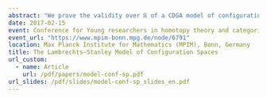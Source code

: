 ```yaml
---
abstract: "We prove the validity over ℝ of a CDGA model of configuration spaces for simply connected manifolds of dimension at least 4, answering a conjecture of Lambrechts–Stanley. We get as a result that the real homotopy type of such configuration spaces only depends on a Poincaré duality model of the manifold. We moreover prove that our model is compatible with the action of the Fulton–MacPherson operad when the manifold is framed, by relying on Kontsevich’s proof of the formality of the little disks operads. We use this more precise result to get a complex computing factorization homology of framed manifolds."
date: 2017-02-15
event: Conference for Young researchers in homotopy theory and categorical structures
event_url: "https://www.mpim-bonn.mpg.de/node/6791"
location: Max Planck Institute for Mathematics (MPIM), Bonn, Germany
title: The Lambrechts–Stanley Model of Configuration Spaces
url_custom:
  - name: Article
    url: /pdf/papers/model-conf-sp.pdf
url_slides: /pdf/slides/model-conf-sp_slides_en.pdf
---
```

